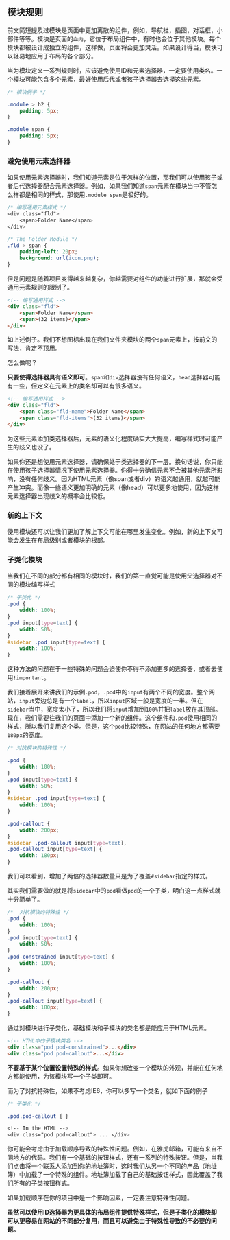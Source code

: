 ## 模块规则

前文简短提及过模块是页面中更加离散的组件，例如，导航栏，插图，对话框，小部件等等。模块是页面的`血肉`，它位于布局组件中，有时也会位于其他模块。每个模块都被设计成独立的组件，这样做，页面将会更加灵活。如果设计得当，模块可以轻易地应用于布局的各个部分。

当为模块定义一系列规则时，应该避免使用ID和元素选择器，一定要使用类名。一个模块可能包含多个元素，最好使用后代或者孩子选择器去选择这些元素。

```css
/* 模块例子 */

.module > h2 {
    padding: 5px;
}

.module span {
    padding: 5px;
}
```

### 避免使用元素选择器

如果使用元素选择器时，我们知道元素是位于怎样的位置，那我们可以使用孩子或者后代选择器配合元素选择器。例如，如果我们知道`span`元素在模块当中不管怎么样都是相同的样式，那使用`.module span`是极好的。

```css
/* 编写通用元素样式 */
<div class="fld">
    <span>Folder Name</span>
</div>

/* The Folder Module */
.fld > span {
    padding-left: 20px;
    background: url(icon.png);
}
```

但是问题是随着项目变得越来越复杂，你越需要对组件的功能进行扩展，那就会受通用元素规则的限制了。

```html
<!-- 编写通用样式 -->
<div class="fld">
    <span>Folder Name</span> 
    <span>(32 items)</span>
</div>
```

如上述例子。我们不想图标出现在我们文件夹模块的两个`span`元素上，按前文的写法，肯定不顶用。

怎么做呢？

**只要使得选择器具有语义即可**。`span`和`div`选择器没有任何语义，`head`选择器可能有一些，但定义在元素上的类名却可以有很多语义。

```html
<!-- 编写通用样式 -->
<div class="fld">
    <span class="fld-name">Folder Name</span> 
    <span class="fld-items">(32 items)</span>
</div>
```

为这些元素添加类选择器后，元素的语义化程度确实大大提高，编写样式时可能产生的歧义也没了。

如果你还是想使用元素选择器，请确保处于类选择器的下一层。换句话说，你只能在使用孩子选择器情况下使用元素选择器。你得十分确信元素不会被其他元素所影响，没有任何歧义。因为HTML元素（像span或者div）的语义越通用，就越可能产生冲突。而像一些语义更加明确的元素（像head）可以更多地使用，因为这样元素选择器出现歧义的概率会比较低。

### 新的上下文

使用模块还可以让我们更加了解上下文可能在哪里发生变化。例如，新的上下文可能会发生在布局级别或者模块的根部。

### 子类化模块

当我们在不同的部分都有相同的模块时，我们的第一直觉可能是使用父选择器对不同的模块编写样式

```css
/* 子类化 */
.pod { 
    width: 100%; 
}
.pod input[type=text] { 
    width: 50%; 
}
#sidebar .pod input[type=text] { 
    width: 100%; 
}
```

这种方法的问题在于一些特殊的问题会迫使你不得不添加更多的选择器，或者去使用`!important`。

我们接着展开来讲我们的示例`.pod`，`.pod`中的`input`有两个不同的宽度。整个网站，`input`旁边总是有一个`label`，所以`input`区域一般是宽度的一半。但在`sidebar`当中，宽度太小了，所以我们将`input`增加到`100%`并把`label`放在其顶部。现在，我们需要往我们的页面中添加一个新的组件。这个组件和`.pod`使用相同的样式，所以我们复用这个类。但是，这个`pod`比较特殊，在网站的任何地方都需要`180px`的宽度。

```css
/* 对抗模块的特殊性 */

.pod { 
    width: 100%; 
} 
.pod input[type=text] { 
    width: 50%; 
}
#sidebar .pod input[type=text] { 
    width: 100%; 
}

.pod-callout { 
    width: 200px; 
}
#sidebar .pod-callout input[type=text],
.pod-callout input[type=text] { 
    width: 180px; 
}
```

我们可以看到，增加了两倍的选择器数量只是为了覆盖`#sidebar`指定的样式。

其实我们需要做的就是将`sidebar`中的`pod`看做`pod`的一个子类，明白这一点样式就十分简单了。

```css
/*  对抗模块的特殊性 */
.pod { 
    width: 100%; 
} 
.pod input[type=text] { 
    width: 50%; 
}
.pod-constrained input[type=text] { 
    width: 100%; 
}

.pod-callout { 
    width: 200px; 
}
.pod-callout input[type=text] { 
    width: 180px; 
}
```

通过对模块进行子类化，基础模块和子模块的类名都是能应用于HTML元素。

```html
<!-- HTML中的子模块类名 -->
<div class="pod pod-constrained">...</div>
<div class="pod pod-callout">...</div>
```

**不要基于某个位置设置特殊的样式**。如果你想改变一个模块的外观，并能在任何地方都能使用，为该模块写一个子类即可。

而为了对抗特殊性，如果不考虑IE6，你可以多写一个类名，就如下面的例子

```css
/* 子类化 */

.pod.pod-callout { }

<!-- In the HTML -->
<div class="pod pod-callout"> ... </div>
```

你可能会考虑由于加载顺序导致的特殊性问题。例如，在雅虎邮箱，可能有来自不同地方的代码。我们有一个基础的按钮样式，还有一系列的特殊按钮。但是，当我们点击将一个联系人添加到你的地址簿时，这时我们从另一个不同的产品（地址簿）中加载了一个特殊的组件。地址簿加载了自己的基础按钮样式，因此覆盖了我们所有的子类按钮样式。

如果加载顺序在你的项目中是一个影响因素，一定要注意特殊性问题。

**虽然可以使用ID选择器为更具体的布局组件提供特殊样式，但是子类化的模块却可以更容易在网站的不同部分复用，而且可以避免由于特殊性导致的不必要的问题。**

